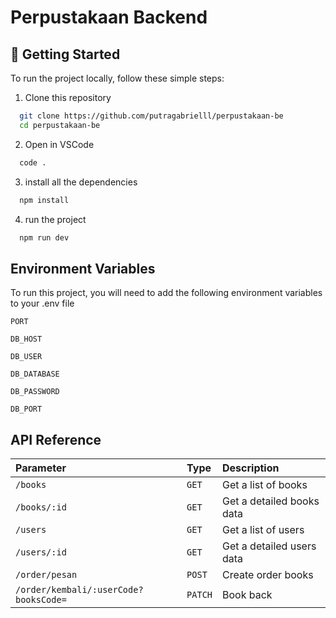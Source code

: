 # Perpustakaan Backend


## 📌 Getting Started

To run the project locally, follow these simple steps:

1. Clone this repository
```sh
  git clone https://github.com/putragabrielll/perpustakaan-be
  cd perpustakaan-be
```

2. Open in VSCode
```sh
  code .
```

3. install all the dependencies
```sh
  npm install
```

4. run the project
```sh
  npm run dev
```


## Environment Variables

To run this project, you will need to add the following environment variables to your .env file

`PORT`

`DB_HOST`

`DB_USER`

`DB_DATABASE`

`DB_PASSWORD`

`DB_PORT`

## API Reference

| Parameter | Type     | Description                |
| :-------- | :------- | :------------------------- |
| `/books` | `GET` | Get a list of books |
| `/books/:id` | `GET` | Get a detailed books data |
| `/users` | `GET` | Get a list of users |
| `/users/:id` | `GET` | Get a detailed users data |
| `/order/pesan` | `POST` | Create order books |
| `/order/kembali/:userCode?booksCode=` | `PATCH` | Book back |
